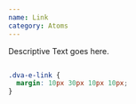 ```yaml
---
name: Link
category: Atoms
---
```


Descriptive Text goes here.

```dva-e-link:demo/links.html
```

```dva-e-link.css hidden
.dva-e-link {  
  margin: 10px 30px 10px 10px;
}
```